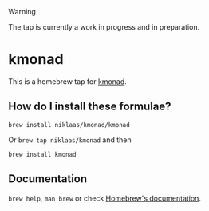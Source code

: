 > [!WARNING]
> The tap is currently a work in progress and in preparation.

# kmonad

This is a homebrew tap for [kmonad](https://github.com/kmonad/kmonad).

## How do I install these formulae?

```shell
brew install niklaas/kmonad/kmonad
```

Or `brew tap niklaas/kmonad` and then

```shell
brew install kmonad
```

## Documentation

`brew help`, `man brew` or check [Homebrew's documentation](https://docs.brew.sh).
